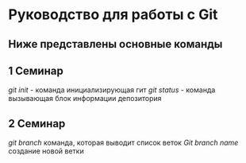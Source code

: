 # Руководство для работы с Git

## Ниже представлены основные команды

## 1 Семинар
*git init* - команда инициализирующая гит
*git status* - команда вызывающая блок информации депозитория

## 2 Семинар
*git branch* команда, которая выводит список веток
*Git branch name* создание новой ветки